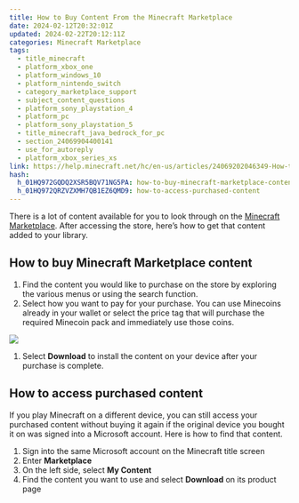 ```yaml
---
title: How to Buy Content From the Minecraft Marketplace
date: 2024-02-12T20:32:01Z
updated: 2024-02-22T20:12:11Z
categories: Minecraft Marketplace
tags:
  - title_minecraft
  - platform_xbox_one
  - platform_windows_10
  - platform_nintendo_switch
  - category_marketplace_support
  - subject_content_questions
  - platform_sony_playstation_4
  - platform_pc
  - platform_sony_playstation_5
  - title_minecraft_java_bedrock_for_pc
  - section_24069904400141
  - use_for_autoreply
  - platform_xbox_series_xs
link: https://help.minecraft.net/hc/en-us/articles/24069202046349-How-to-Buy-Content-From-the-Minecraft-Marketplace
hash:
  h_01HQ972GQDQ2XSR5BQV71NG5PA: how-to-buy-minecraft-marketplace-content
  h_01HQ972QRZVZXMH7QB1EZ6QMD9: how-to-access-purchased-content
---
```


There is a lot of content available for you to look through on the [Minecraft Marketplace](https://www.minecraft.net/en-us/marketplace). After accessing the store, here’s how to get that content added to your library.

## How to buy Minecraft Marketplace content

1.  Find the content you would like to purchase on the store by exploring the various menus or using the search function.
2.  Select how you want to pay for your purchase. You can use Minecoins already in your wallet or select the price tag that will purchase the required Minecoin pack and immediately use those coins.

![](https://minecrafthelp.zendesk.com/hc/article_attachments/24069176221325)

1.  Select **Download** to install the content on your device after your purchase is complete.

## How to access purchased content

If you play Minecraft on a different device, you can still access your purchased content without buying it again if the original device you bought it on was signed into a Microsoft account. Here is how to find that content.

1.  Sign into the same Microsoft account on the Minecraft title screen
2.  Enter **Marketplace**
3.  On the left side, select **My Content**
4.  Find the content you want to use and select **Download** on its product page

